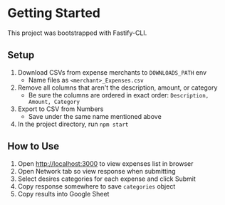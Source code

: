# Getting Started

This project was bootstrapped with Fastify-CLI.

## Setup

1. Download CSVs from expense merchants to `DOWNLOADS_PATH` env
    - Name files as `<merchant>_Expenses.csv`
1. Remove all columns that aren't the description, amount, or category
    - Be sure the columns are ordered in exact order: `Description, Amount, Category`
1. Export to CSV from Numbers
    - Save under the same name mentioned above
1. In the project directory, run `npm start`

## How to Use

1. Open [http://localhost:3000](http://localhost:3000) to view expenses list in browser
1. Open Network tab so view response when submitting
1. Select desires categories for each expense and click Submit
1. Copy response somewhere to save `categories` object
1. Copy results into Google Sheet
